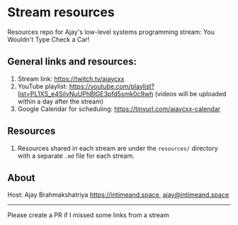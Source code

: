 # Stream resources
Resources repo for Ajay's low-level systems programming stream: You Wouldn't Type Check a Car!

## General links and resources: 
1. Stream link: https://twitch.tv/ajaycxx
2. YouTube playlist: https://youtube.com/playlist?list=PL1XS_e4SiIvNuUPhBlGE3pfd5smk0c9wh (videos will be uploaded within a day after the stream)
3. Google Calendar for scheduling: https://tinyurl.com/ajaycxx-calendar

## Resources
1. Resources shared in each stream are under the `resources/` directory with a separate `.md` file for each stream.

## About
Host: Ajay Brahmakshatriya https://intimeand.space, ajay@intimeand.space




----
Please create a PR if I missed some links from a stream
